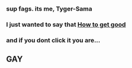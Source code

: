 ### sup fags. its me, Tyger-Sama
### I just wanted to say that [How to get good](https://www.youtube.com/watch?v=dQw4w9WgXcQ)
### and if you dont click it you are...
## GAY
